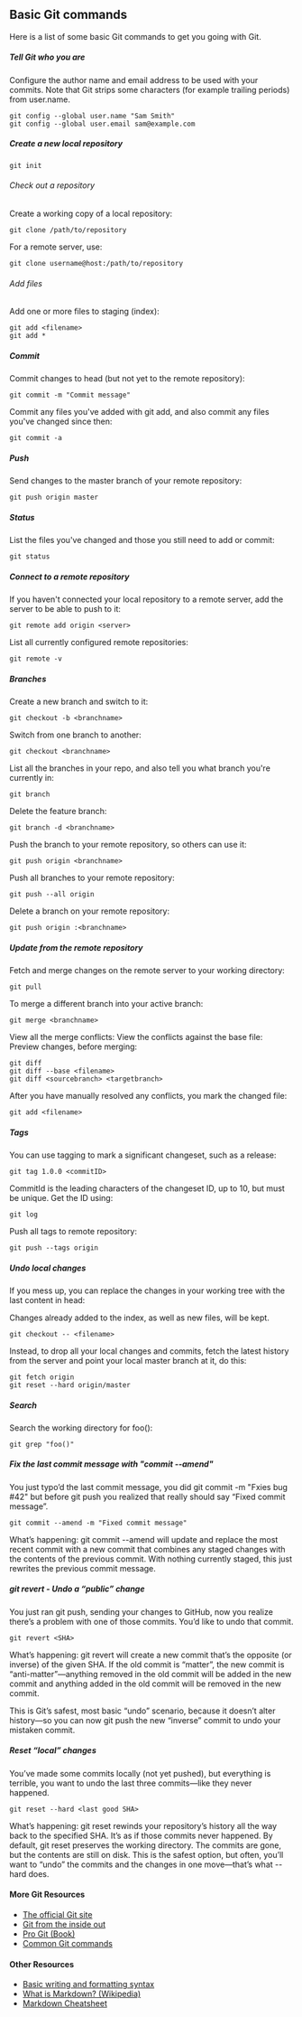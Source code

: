 ## Basic Git commands

Here is a list of some basic Git commands to get you going with Git.

##### Tell Git who you are

Configure the author name and email address to be used with your commits. 
Note that Git strips some characters (for example trailing periods) from user.name.

```
git config --global user.name "Sam Smith" 
git config --global user.email sam@example.com
```

##### Create a new local repository 	  	

```
git init
```

###### Check out a repository 

Create a working copy of a local repository: 	
```
git clone /path/to/repository
```

For a remote server, use: 	
```
git clone username@host:/path/to/repository
```

###### Add files

Add one or more files to staging (index): 	

```
git add <filename>
git add *
```

##### Commit

Commit changes to head (but not yet to the remote repository): 	
```
git commit -m "Commit message"
```

Commit any files you've added with git add, and also commit any files you've changed since then: 	
```
git commit -a
```

##### Push

Send changes to the master branch of your remote repository: 	
```
git push origin master
```

##### Status
List the files you've changed and those you still need to add or commit: 	

```
git status
```

##### Connect to a remote repository
If you haven't connected your local repository to a remote server, add the server to be able to push to it:
```
git remote add origin <server>
```

List all currently configured remote repositories:
```
git remote -v
```

##### Branches

Create a new branch and switch to it: 	

```
git checkout -b <branchname>
```

Switch from one branch to another: 	
```
git checkout <branchname>
```

List all the branches in your repo, and also tell you what branch you're currently in: 	
```
git branch
```

Delete the feature branch: 	
```
git branch -d <branchname>
```

Push the branch to your remote repository, so others can use it: 	
```
git push origin <branchname>
```

Push all branches to your remote repository: 	
```
git push --all origin
```

Delete a branch on your remote repository: 	
```
git push origin :<branchname>
```

##### Update from the remote repository

Fetch and merge changes on the remote server to your working directory:

```
git pull
```

To merge a different branch into your active branch: 	
```
git merge <branchname>
```

View all the merge conflicts:
View the conflicts against the base file:
Preview changes, before merging:

```
git diff
git diff --base <filename>
git diff <sourcebranch> <targetbranch>
```

After you have manually resolved any conflicts, you mark the changed file: 	
```
git add <filename>
```


##### Tags

You can use tagging to mark a significant changeset, such as a release: 	
```
git tag 1.0.0 <commitID>
```

CommitId is the leading characters of the changeset ID, up to 10, but must be unique. Get the ID using: 	
```
git log
```

Push all tags to remote repository: 	
```
git push --tags origin
```

##### Undo local changes

If you mess up, you can replace the changes in your working tree with the last content in head:

Changes already added to the index, as well as new files, will be kept.
	
```
git checkout -- <filename>
```

Instead, to drop all your local changes and commits, fetch the latest history from the server and point your local master branch at it, do this: 	
```
git fetch origin
git reset --hard origin/master
```

##### Search
Search the working directory for foo():
```
git grep "foo()"
```

##### Fix the last commit message with "commit --amend"
You just typo’d the last commit message, you did git commit -m "Fxies bug #42" but before git push you realized that really should say “Fixed commit message”.

```
git commit --amend -m "Fixed commit message"
```

What’s happening: git commit --amend will update and replace the most recent commit with a new commit that combines any staged changes with the contents of the previous commit. With nothing currently staged, this just rewrites the previous commit message.


##### git revert - Undo a “public” change
You just ran git push, sending your changes to GitHub, now you realize there’s a problem with one of those commits. You’d like to undo that commit.

```
git revert <SHA>
```

What’s happening: git revert will create a new commit that’s the opposite (or inverse) of the given SHA. If the old commit is “matter”, the new commit is “anti-matter”—anything removed in the old commit will be added in the new commit and anything added in the old commit will be removed in the new commit.

This is Git’s safest, most basic “undo” scenario, because it doesn’t alter history—so you can now git push the new “inverse” commit to undo your mistaken commit.

##### Reset “local” changes

You’ve made some commits locally (not yet pushed), but everything is terrible, you want to undo the last three commits—like they never happened.

```
git reset --hard <last good SHA>
```

What’s happening: git reset rewinds your repository’s history all the way back to the specified SHA. It’s as if those commits never happened. By default, git reset preserves the working directory. The commits are gone, but the contents are still on disk. This is the safest option, but often, you’ll want to “undo” the commits and the changes in one move—that’s what --hard does.


#### More Git Resources

* [The official Git site](https://git-scm.com/)
* [Git from the inside out](https://codewords.recurse.com/issues/two/git-from-the-inside-out)
* [Pro Git (Book)](https://git-scm.com/book/en/v2)
* [Common Git commands](http://guides.beanstalkapp.com/version-control/common-git-commands.html)

#### Other Resources

* [Basic writing and formatting syntax](https://help.github.com/articles/basic-writing-and-formatting-syntax/)
* [What is Markdown? (Wikipedia)](https://en.wikipedia.org/wiki/Markdown)
* [Markdown Cheatsheet](https://github.com/adam-p/markdown-here/wiki/Markdown-Cheatsheet)

